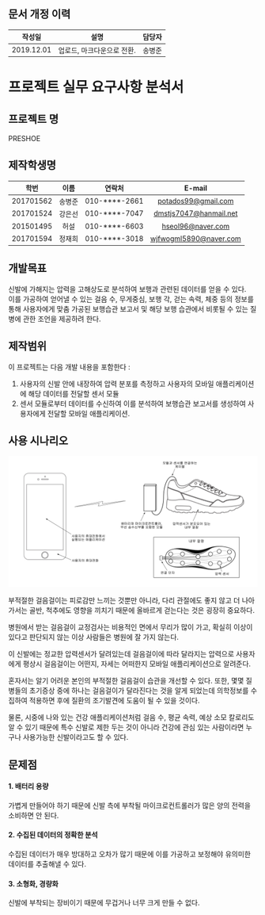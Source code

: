 ## 문서 개정 이력
|작성일|설명|담당자|
|:-:|:-:|:-:|
|2019.12.01|업로드, 마크다운으로 전환.|송병준|

# 프로젝트 실무 요구사항 분석서
## 프로젝트 명
PRESHOE

## 제작학생명
|학번|이름|연락처|E-mail|
|:-:|:-:|:-:|:-:|
|201701562|송병준|010-****-2661|potados99@gmail.com|
|201701524|강은선|010-****-7047|dmstjs7047@hanmail.net|
|201501495|허설|010-****-6603|hseol96@naver.com|
|201701594|정재희|010-****-3018|wjfwogml5890@naver.com|

## 개발목표
신발에 가해지는 압력을 고해상도로 분석하여 보행과 관련된 데이터를 얻을 수 있다.    
이를 가공하여 얻어낼 수 있는 걸음 수, 무게중심, 보행 각, 걷는 속력, 체중 등의 정보를 통해 사용자에게 맞춤 가공된 보행습관 보고서 및 해당 보행 습관에서 비롯될 수 있는 질병에 관한 조언을 제공하려 한다.

## 제작범위
이 프로젝트는 다음 개발 내용을 포함한다 :
1. 사용자의 신발 안에 내장하여 압력 분포를 측정하고 사용자의 모바일 애플리케이션에 해당 데이터를 전달할 센서 모듈
2. 센서 모듈로부터 데이터를 수신하여 이를 분석하여 보행습관 보고서를 생성하여 사용자에게 전달할 모바일 애플리케이션.

## 사용 시나리오
![시스템 구성도](assets/system-at-a-glance.png)

부적절한 걸음걸이는 피로감만 느끼는 것뿐만 아니라, 다리 관절에도 좋지 않고 더 나아가서는 골반, 척추에도 영향을 끼치기 때문에 올바르게 걷는다는 것은 굉장히 중요하다.

병원에서 받는 걸음걸이 교정검사는 비용적인 면에서 무리가 많이 가고, 확실히 이상이 있다고 판단되지 않는 이상 사람들은 병원에 잘 가지 않는다.

이 신발에는 정교한 압력센서가 달려있는데 걸음걸이에 따라 달라지는 압력으로 사용자에게 평상시 걸음걸이는 어떤지, 자세는 어떠한지 모바일 애플리케이션으로 알려준다.

혼자서는 알기 어려운 본인의 부적절한 걸음걸이 습관을 개선할 수 있다. 또한, 몇몇 질병들의 초기증상 중에 하나는 걸음걸이가 달라진다는 것을 알게 되었는데 의학정보를 수집하여 적용하면 후에 질환의 조기발견에 도움이 될 수 있을 것이다.

물론, 시중에 나와 있는 건강 애플리케이션처럼 걸음 수, 평균 속력, 예상 소모 칼로리도 알 수 있기 때문에 특수 신발로 제한 두는 것이 아니라 건강에 관심 있는 사람이라면 누구나 사용가능한 신발이라고도 할 수 있다.

## 문제점

#### 1. 배터리 용량
가볍게 만들어야 하기 때문에 신발 측에 부착될 마이크로컨트롤러가 많은 양의 전력을 소비하면 안 된다.
#### 2. 수집된 데이터의 정확한 분석
수집된 데이터가 매우 방대하고 오차가 많기 때문에 이를 가공하고 보정해야 유의미한 데이터를 추출해낼 수 있다.
#### 3. 소형화, 경량화
신발에 부착되는 장비이기 때문에 무겁거나 너무 크게 만들 수 없다.
